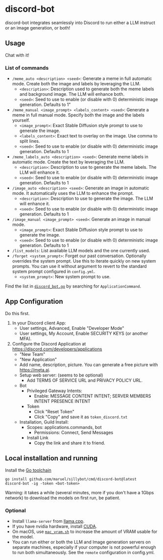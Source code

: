 # discord-bot

discord-bot integrates seamlessly into Discord to run either a LLM instruct or an
image generation, or both!


## Usage

Chat with it!


### List of commands

- `/meme_auto <description> <seed>`: Generate a meme in full automatic mode.
  Create both the image and labels by leveraging the LLM.
    - `<description>`: Description used to generate both the meme labels and
      background image. The LLM will enhance both.
    - `<seed>`: Seed to use to enable (or disable with 0) deterministic image
      generation. Defaults to 1"
- `/meme_manual <image_prompt> <labels_content> <seed>`: Generate a meme in full
  manual mode. Specify both the image and the labels yourself.
    - `<image_prompt>`: Exact Stable Diffusion style prompt to use to generate the image.
    - `<labels_content>`: Exact text to overlay on the image. Use comma to split lines.
    - `<seed>`: Seed to use to enable (or disable with 0) deterministic image
      generation. Defaults to 1
- `/meme_labels_auto <description> <seed>`: Generate meme labels in automatic
  mode. Create the text by leveraging the LLM.
    - `<description>`: Description to use to generate the meme labels. The LLM will enhance
      it.
    - `<seed>`: Seed to use to enable (or disable with 0) deterministic image
      generation. Defaults to 1
- `/image_auto <description> <seed>`: Generate an image in automatic mode. It
  automatically uses the LLM to enhance the prompt.
    - `<description>`: Description to use to generate the image. The LLM will
      enhance it.
    - `<seed>`: Seed to use to enable (or disable with 0) deterministic image
      generation. Defaults to 1
- `/image_manual <image_prompt> <seed>`: Generate an image in manual mode.
    - `<image_prompt>`: Exact Stable Diffusion style prompt to use to generate
      the image.
    - `<seed>`: Seed to use to enable (or disable with 0) deterministic image
      generation. Defaults to 1
- `/list_models`: List available LLM models and the one currently used.
- `/forget <system_prompt>`: Forget our past conversation. Optionally
  overrides the system prompt. Use this to iterate quickly on new system
  prompts. You can use it without argument to revert to the standard system
  prompt configured in `config.yml`.
    - `<system_prompt>`: New system prompt to use.

Find the list in [`discord_bot.go`](discord_bot.go) by searching for
`ApplicationCommand`.


## App Configuration

Do this first.

1. In your Discord client App:
    - User settings, Advanced, Enable "Developer Mode"
    - User settings, My Account, Enable SECURITY KEYS (or another MFA).
2. Configure the Discord Application at https://discord.com/developers/applications
    - "New Team"
    - "New Application"
    - Add name, description, picture. You can generate a free picture with
      https://meta.ai.
    - Setup web server: (seems to be optional)
        - Add TERMS OF SERVICE URL and PRIVACY POLICY URL.
    - Bot
        - Privileged Gateway Intents:
            - Enable: MESSAGE CONTENT INTENT; SERVER MEMBERS INTENT PRESENCE INTENT
      - Token
          - Click "Reset Token"
          - Click "Copy" and save it as `token_discord.txt`
    - Installation, Guild Install:
        - Scopes: applications.commands, bot
            - Permissions: Connect, Send Messages
        - Install Link
            - Copy the link and share it to friend.


## Local installation and running

Install the [Go toolchain](https://go.dev/dl/)

```
go install github.com/maruel/sillybot/cmd/discord-bot@latest
discord-bot -ig -token <bot-token>
```

Warning: it takes a while (several minutes, more if you don't have a 1Gbps
network) to download the models on first run, be patient.


### Optional

- Install `llama-server` from [llama.cpp](https://github.com/ggerganov/llama.cpp).
- If you have nvidia hardware, install [CUDA](https://developer.nvidia.com/cuda-downloads).
- On macOS, use [`mac_vram.sh`](/mac_vram.sh) to increase the amount of VRAM
  usable for the model.
- You can run either or both the LLM and Image generation servers on separate
  machines, especially if your computer is not powerful enough to run both
  simultaneously. See the `remote` configuration in config.yml.
